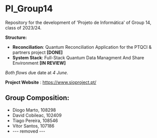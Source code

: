 # PI_Group14
Repository for the development of 'Projeto de Informática' of Group 14, class of 2023/24.

**Structure:**
  - **Reconciliation**: Quantum Reconciliation Application for the PTQCI & partners project **[DONE]** 
  - **System Stack**: Full-Stack Quantum Data Managment And Share Environment **[IN REVIEW]** 

*Both flows du*e date at *4 June*.

**Project Website** : https://www.sioproject.pt/

## Group Composition:

- Diogo Marto, 108298
- David Cobileac, 102409 
- Tiago Pereira, 108546
- Vítor Santos, 107186
- --- removed ---
